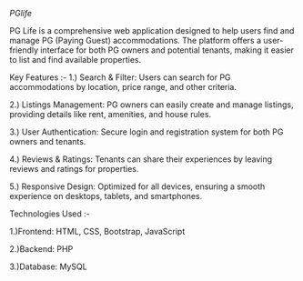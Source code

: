 *PGlife*

PG Life is a comprehensive web application designed to help users find and manage PG (Paying Guest) accommodations. The platform offers a user-friendly interface for both PG owners and potential tenants, making it easier to list and find available properties.

Key Features :-
1.) Search & Filter: Users can search for PG accommodations by location, price range, and other criteria.

2.) Listings Management: PG owners can easily create and manage listings, providing details like rent, amenities, and house rules.

3.) User Authentication: Secure login and registration system for both PG owners and tenants.

4.) Reviews & Ratings: Tenants can share their experiences by leaving reviews and ratings for properties.

5.) Responsive Design: Optimized for all devices, ensuring a smooth experience on desktops, tablets, and smartphones.


Technologies Used :-

1.)Frontend: HTML, CSS, Bootstrap, JavaScript

2.)Backend: PHP

3.)Database: MySQL


